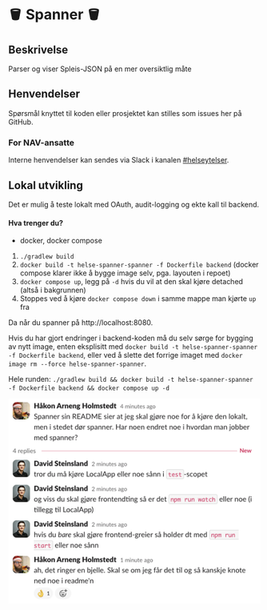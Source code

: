 # 🪣 Spanner 🪣

## Beskrivelse

Parser og viser Spleis-JSON på en mer oversiktlig måte

## Henvendelser

Spørsmål knyttet til koden eller prosjektet kan stilles som issues her på GitHub.

### For NAV-ansatte

Interne henvendelser kan sendes via Slack i kanalen [#helseytelser](https://nav-it.slack.com/archives/CD1KVMPJ6).

## Lokal utvikling

Det er mulig å teste lokalt med OAuth, audit-logging og ekte kall til backend.

#### Hva trenger du?

- docker, docker compose

1. `./gradlew build`
2. `docker build -t helse-spanner-spanner -f Dockerfile backend` (docker compose klarer ikke å bygge image selv, pga. layouten i repoet)
3. `docker compose up`, legg på `-d` hvis du vil at den skal kjøre detached (altså i bakgrunnen)
4. Stoppes ved å kjøre `docker compose down` i samme mappe man kjørte `up` fra

Da når du spanner på http://localhost:8080.

Hvis du har gjort endringer i backend-koden må du selv sørge for bygging av nytt image, enten eksplisitt med
`docker build -t helse-spanner-spanner -f Dockerfile backend`, eller ved å slette det forrige imaget med
`docker image rm --force helse-spanner-spanner`.

Hele runden: `./gradlew build && docker build -t helse-spanner-spanner -f Dockerfile backend && docker compose up -d`

![Eventuelt sånn](https://github.com/navikt/helse-spanner/blob/master/docs/spanner-instruksjoner.png?raw=true)
